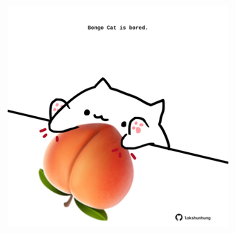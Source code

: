 <!-- built at 15/12/2022, 24:01:45 UTC -->
<p align="center">
  <img width="500" height="500" src="./ReadmeImage.svg">
</p>
